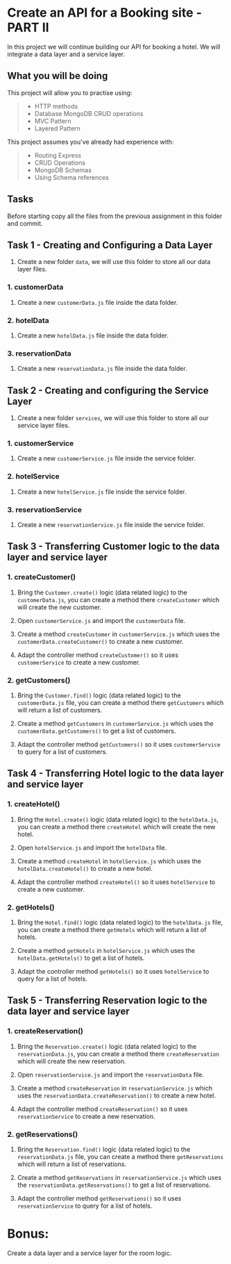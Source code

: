 # Create an API for a Booking site - PART II

In this project we will continue building our API for booking a hotel. We will integrate a data layer and a service layer.

## What you will be doing

This project will allow you to practise using:

> - HTTP methods
> - Database MongoDB CRUD operations
> - MVC Pattern
> - Layered Pattern

This project assumes you've already had experience with:

> - Routing Express
> - CRUD Operations
> - MongoDB Schemas
> - Using Schema references

## Tasks

Before starting copy all the files from the previous assignment in this folder and commit.  


## Task 1 - Creating and Configuring a Data Layer 

  1. Create a new folder `data`, we will use this folder to store all our data layer files.

### 1. customerData
   1. Create a new `customerData.js` file inside the data folder. 
   

### 2. hotelData
  1. Create a new `hotelData.js` file inside the data folder. 
 

### 3. reservationData
  1. Create a new `reservationData.js` file inside the data folder. 
 


## Task 2 - Creating and configuring the Service Layer

  1. Create a new folder `services`, we will use this folder to store all our service layer files.

### 1. customerService
   1. Create a new `customerService.js` file inside the service folder. 


### 2. hotelService
  1. Create a new `hotelService.js` file inside the service folder. 
 

### 3. reservationService
  1. Create a new `reservationService.js` file inside the service folder. 
  


## Task 3 - Transferring Customer logic to the data layer and service layer 

### 1. createCustomer()
  1. Bring the  `Customer.create()` logic (data related logic) to the `customerData.js`, you can create a method there `createCustomer` which will create the new customer. 
 
  2. Open `customerService.js` and import the `customerData` file. 

  3. Create a method `createCustomer` in `customerService.js` which uses the `customerData.createCustomer()` to create a new customer.
 
  3. Adapt the controller method `createCustomer()` so it uses `customerService` to create a new customer. 

  ### 2. getCustomers()
  1. Bring the  `Customer.find()` logic (data related logic) to the `customerData.js` file, you can create a method there `getCustomers` which will return a list of customers. 

  2. Create a method `getCustomers` in `customerService.js` which uses the `customerData.getCustomers()` to get a list of customers.

  3. Adapt the controller method `getCustomers()` so it uses `customerService` to query for a list of customers. 


## Task 4 - Transferring Hotel logic to the data layer and service layer 

### 1. createHotel()
  1. Bring the  `Hotel.create()` logic (data related logic) to the `hotelData.js`, you can create a method there `createHotel` which will create the new hotel. 
 
  2. Open `hotelService.js` and import the `hotelData` file. 

  3. Create a method `createHotel` in `hotelService.js` which uses the `hotelData.createHotel()` to create a new hotel.
 
  3. Adapt the controller method `createHotel()` so it uses `hotelService` to create a new customer. 

  ### 2. getHotels()
  1. Bring the  `Hotel.find()` logic (data related logic) to the `hotelData.js` file, you can create a method there `getHotels` which will return a list of hotels. 

  2. Create a method `getHotels` in `hotelService.js` which uses the `hotelData.getHotels()` to get a list of hotels.

  3. Adapt the controller method `getHotels()` so it uses `hotelService` to query for a list of hotels. 

  ## Task 5 - Transferring Reservation logic to the data layer and service layer 

### 1. createReservation()
  1. Bring the  `Reservation.create()` logic (data related logic) to the `reservationData.js`, you can create a method there `createReservation` which will create the new reservation. 
 
  2. Open `reservationService.js` and import the `reservationData` file. 

  3. Create a method `createReservation` in `reservationService.js` which uses the `reservationData.createReservation()` to create a new hotel.
 
  3. Adapt the controller method `createReservation()` so it uses `reservationService` to create a new reservation. 

  ### 2. getReservations()
  1. Bring the  `Reservation.find()` logic (data related logic) to the `reservationData.js` file, you can create a method there `getReservations` which will return a list of reservations. 

  2. Create a method `getReservations` in `reservationService.js` which uses the `reservationData.getReservations()` to get a list of reservations.

  3. Adapt the controller method `getReservations()` so it uses `reservationService` to query for a list of hotels. 



# Bonus: 
Create a data layer and a service layer for the room logic. 




